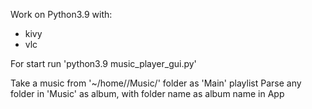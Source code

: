 Work on Python3.9 with:
- kivy
- vlc

For start run 'python3.9 music_player_gui.py'

Take a music from '~/home/<user>/Music/' folder as 'Main' playlist
Parse any folder in 'Music' as album, with folder name as album name in App 
